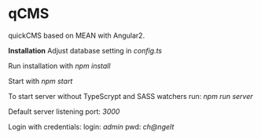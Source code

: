 # qCMS
quickCMS based on MEAN with Angular2.

**Installation**
Adjust database setting in *config.ts*

Run installation with
*npm install*

Start with
*npm start*

To start server without TypeScrypt and SASS watchers run:
*npm run server*

Default server listening port:
*3000*

Login with credentials:
login: *admin*
pwd: *ch@ngeIt*